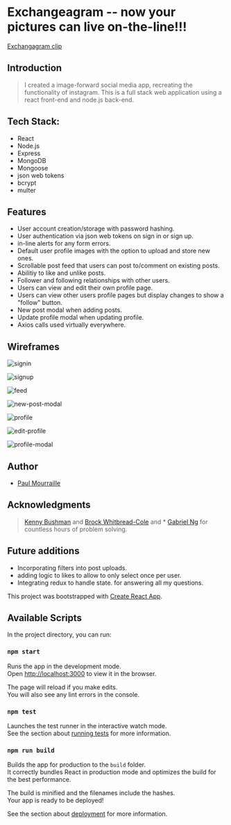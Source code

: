 # Exchangeagram -- now your pictures can live on-the-line!!!
[Exchangagram clip](https://www.youtube.com/watch?v=JfhV_ezOxgA)

## Introduction
> I created a image-forward social media app, recreating the functionality of instagram. This is a full stack web application using a react front-end and node.js back-end.

## Tech Stack:
* React
* Node.js
* Express
* MongoDB
* Mongoose
* json web tokens
* bcrypt
* multer

## Features
* User account creation/storage with password hashing.
* User authentication via json web tokens on sign in or sign up.
* in-line alerts for any form errors.
* Default user profile images with the option to upload and store new ones.
* Scrollable post feed that users can post to/comment on existing posts.
* Abilitiy to like and unlike posts.
* Follower and following relationships with other users.
* Users can view and edit their own profile page.
* Users can view other users profile pages but display changes to show a "follow" button.
* New post modal when adding posts.
* Update profile modal when updating profile.
* Axios calls used virtually everywhere.

## Wireframes
![signin](/wireframes/signin.png)

![signup](/wireframes/signup.png)

![feed](/wireframes/feed.png)

![new-post-modal](/wireframes/new-post-modal.png)

![profile](/wireframes/profile.png)

<!-- <img src="wireframes/edit-profile.png"> -->
![edit-profile](/src/wireframes/edit-profile.png)

![profile-modal](/wireframes/profile-img-modal.png)


## Author
* [Paul Mourraille](https://github.com/pmourraille)

## Acknowledgments
> [Kenny Bushman](https://github.com/kbbushman) and [Brock Whitbread-Cole](https://github.com/brockwc) and * [Gabriel Ng](https://github.com/gabe-ng) for countless hours of problem solving.



## Future additions
* Incorporating filters into post uploads.
* adding logic to likes to allow to only select once per user.
* Integrating redux to handle state. for answering all my questions.





This project was bootstrapped with [Create React App](https://github.com/facebook/create-react-app).

## Available Scripts

In the project directory, you can run:

### `npm start`

Runs the app in the development mode.<br>
Open [http://localhost:3000](http://localhost:3000) to view it in the browser.

The page will reload if you make edits.<br>
You will also see any lint errors in the console.

### `npm test`

Launches the test runner in the interactive watch mode.<br>
See the section about [running tests](https://facebook.github.io/create-react-app/docs/running-tests) for more information.

### `npm run build`

Builds the app for production to the `build` folder.<br>
It correctly bundles React in production mode and optimizes the build for the best performance.

The build is minified and the filenames include the hashes.<br>
Your app is ready to be deployed!

See the section about [deployment](https://facebook.github.io/create-react-app/docs/deployment) for more information.

